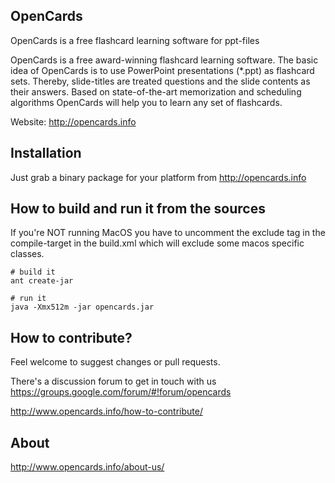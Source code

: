 OpenCards
-----------

OpenCards is a free flashcard learning software for ppt-files

OpenCards is a free award-winning flashcard learning software. The basic idea of OpenCards
is to use PowerPoint presentations (*.ppt) as flashcard sets. Thereby, slide-titles are
treated questions and the slide contents as their answers. Based on state-of-the-art
memorization and scheduling algorithms OpenCards will help you to learn any set of flashcards.

Website: http://opencards.info


Installation
------------

Just grab a binary package for your platform from http://opencards.info


How to build and run it from the sources
--------------------------------

If you're NOT running MacOS you have to uncomment the exclude tag in the compile-target in the build.xml which will exclude some macos specific classes.

    # build it
    ant create-jar

    # run it
    java -Xmx512m -jar opencards.jar


How to contribute?
-------------------------

Feel welcome to suggest changes or pull requests.

There's a discussion forum to get in touch with us https://groups.google.com/forum/#!forum/opencards

http://www.opencards.info/how-to-contribute/


About
------------------------

http://www.opencards.info/about-us/


